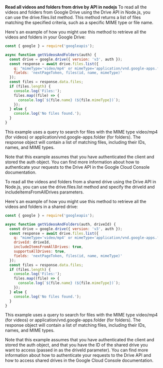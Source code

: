 **Read all videos and folders from drive by API  in nodejs**
To read all the videos and folders from Google Drive using the Drive API in Node.js, you can use the drive.files.list method. This method returns a list of files matching the specified criteria, such as a specific MIME type or file name.

Here's an example of how you might use this method to retrieve all the videos and folders in your Google Drive:

```js
const { google } = require('googleapis');

async function getVideosAndFolders(auth) {
  const drive = google.drive({ version: 'v3', auth });
  const response = await drive.files.list({
    q: "mimeType='video/mp4' or mimeType='application/vnd.google-apps.folder'",
    fields: 'nextPageToken, files(id, name, mimeType)'
  });
  const files = response.data.files;
  if (files.length) {
    console.log('Files:');
    files.map((file) => {
      console.log(`${file.name} (${file.mimeType})`);
    });
  } else {
    console.log('No files found.');
  }
}
```
This example uses a query to search for files with the MIME type video/mp4 (for videos) or application/vnd.google-apps.folder (for folders). The response object will contain a list of matching files, including their IDs, names, and MIME types.

Note that this example assumes that you have authenticated the client and stored the auth object. You can find more information about how to authenticate your requests to the Drive API in the Google Cloud Console documentation.




To read all the videos and folders from a shared drive using the Drive API in Node.js, you can use the drive.files.list method and specify the driveId and includeItemsFromAllDrives parameters.

Here's an example of how you might use this method to retrieve all the videos and folders in a shared drive:

```js
const { google } = require('googleapis');

async function getVideosAndFolders(auth, driveId) {
  const drive = google.drive({ version: 'v3', auth });
  const response = await drive.files.list({
    q: "mimeType='video/mp4' or mimeType='application/vnd.google-apps.folder'",
    driveId: driveId,
    includeItemsFromAllDrives: true,
    supportsAllDrives: true,
    fields: 'nextPageToken, files(id, name, mimeType)'
  });
  const files = response.data.files;
  if (files.length) {
    console.log('Files:');
    files.map((file) => {
      console.log(`${file.name} (${file.mimeType})`);
    });
  } else {
    console.log('No files found.');
  }
}
```

This example uses a query to search for files with the MIME type video/mp4 (for videos) or application/vnd.google-apps.folder (for folders). The response object will contain a list of matching files, including their IDs, names, and MIME types.

Note that this example assumes that you have authenticated the client and stored the auth object, and that you have the ID of the shared drive you want to access (passed in as the driveId parameter). You can find more information about how to authenticate your requests to the Drive API and how to access shared drives in the Google Cloud Console documentation.